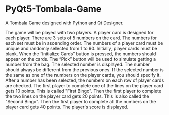 # PyQt5-Tombala-Game
A Tombala Game designed with Python and Qt Designer.

The game will be played with two players. A player card is designed for each player. There are 3 sets of 5 numbers on the card. The numbers for each set must be in ascending order. The numbers of a player card must be unique and randomly selected from 1 to 90. Initially, player cards must be blank. When the “Initialize Cards” button is pressed, the numbers should appear on the cards. The “Pick” button will be used to simulate getting a number from the bag. The selected number is displayed. The number should always be different from the previous ones. If the selected number is the same as one of the numbers on the player cards, you should specify it. After a number has been selected, the numbers on each row of player cards are checked. The first player to complete one of the lines on the player card gets 10 points. This is called "First Bingo". Then the first player to complete the two lines on the player card gets 20 points. This is also called the "Second Bingo". Then the first player to complete all the numbers on the player card gets 40 points. The player's score is displayed.
